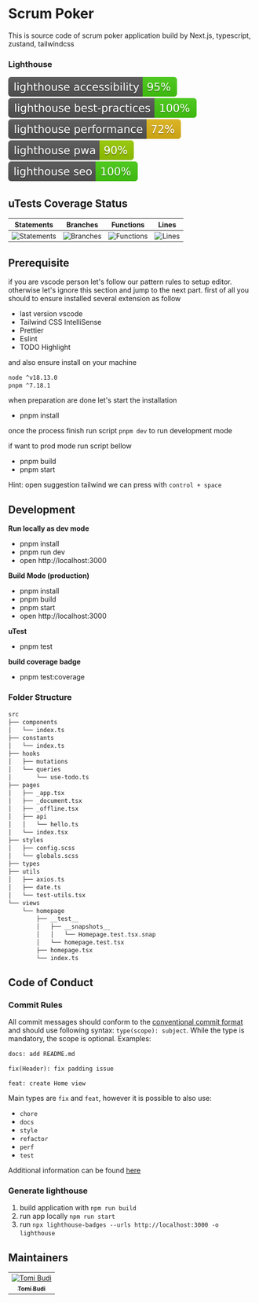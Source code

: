 # Scrum Poker

This is source code of scrum poker application build by Next.js, typescript, zustand, tailwindcss

### Lighthouse

![Lighthouse Accessibility Badge](./lighthouse/lighthouse_accessibility.svg) ![Lighthouse Best Practices Badge](./lighthouse/lighthouse_best-practices.svg) ![Lighthouse Performance Badge](./lighthouse/lighthouse_performance.svg) ![Lighthouse PWA Badge](./lighthouse/lighthouse_pwa.svg) ![Lighthouse SEO Badge](./lighthouse/lighthouse_seo.svg)

## uTests Coverage Status

| Statements                                                                         | Branches                                                                       | Functions                                                                           | Lines                                                                       |
| ---------------------------------------------------------------------------------- | ------------------------------------------------------------------------------ | ----------------------------------------------------------------------------------- | --------------------------------------------------------------------------- |
| ![Statements](https://img.shields.io/badge/statements-77.12%25-red.svg?style=flat) | ![Branches](https://img.shields.io/badge/branches-54.23%25-red.svg?style=flat) | ![Functions](https://img.shields.io/badge/functions-87.09%25-yellow.svg?style=flat) | ![Lines](https://img.shields.io/badge/lines-81.11%25-yellow.svg?style=flat) |

## Prerequisite

if you are vscode person let's follow our pattern rules to setup editor. otherwise let's ignore this section and jump to the next part.
first of all you should to ensure installed several extension as follow

- last version vscode
- Tailwind CSS IntelliSense
- Prettier
- Eslint
- TODO Highlight

and also ensure install on your machine

```
node ^v18.13.0
pnpm ^7.18.1
```

when preparation are done let's start the installation

- pnpm install

once the process finish
run script `pnpm dev` to run development mode

if want to prod mode
run script bellow

- pnpm build
- pnpm start

Hint:
open suggestion tailwind we can press with `control + space`

## Development

**Run locally as dev mode**

- pnpm install
- pnpm run dev
- open http://localhost:3000

**Build Mode (production)**

- pnpm install
- pnpm build
- pnpm start
- open http://localhost:3000

**uTest**

- pnpm test

**build coverage badge**

- pnpm test:coverage

### Folder Structure

```
src
├── components
│   └── index.ts
├── constants
│   └── index.ts
├── hooks
│   ├── mutations
│   └── queries
│       └── use-todo.ts
├── pages
│   ├── _app.tsx
│   ├── _document.tsx
│   ├── _offline.tsx
│   ├── api
│   │   └── hello.ts
│   └── index.tsx
├── styles
│   ├── config.scss
│   └── globals.scss
├── types
├── utils
│   ├── axios.ts
│   ├── date.ts
│   └── test-utils.tsx
└── views
    └── homepage
        ├── __test__
        │   ├── __snapshots__
        │   │   └── Homepage.test.tsx.snap
        │   └── homepage.test.tsx
        ├── homepage.tsx
        └── index.ts
```

## Code of Conduct

### Commit Rules

All commit messages should conform to the [conventional commit format](https://www.conventionalcommits.org) and should use following syntax: `type(scope): subject`. While the type is mandatory, the scope is optional.
Examples:

```
docs: add README.md
```

```
fix(Header): fix padding issue
```

```
feat: create Home view
```

Main types are `fix` and `feat`, however it is possible to also use:

- `chore`
- `docs`
- `style`
- `refactor`
- `perf`
- `test`

Additional information can be found [here](https://github.com/KWRI/engineering-resources/blob/develop/git/commit_standards.md)

### Generate lighthouse

1. build application with `npm run build`
2. run app locally `npm run start`
3. run `npx lighthouse-badges --urls http://localhost:3000 -o lighthouse`

## Maintainers

<table>
  <tr>
    <td align="center"><a href="https://github.com/tomibudis"><img src="https://github.com/tomibudis.png?size=100" width="100px;" alt="Tomi Budi"/><br /><sub><b>Tomi Budi</b></sub></a><br /></td>
  </tr>
</table>
